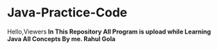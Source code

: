 # Java-Practice-Code

Hello,Viewers<B>
In This Repository All Program is upload while Learning Java All Concepts By me.
<B>Rahul Gola

